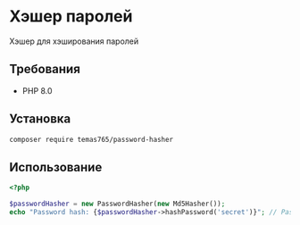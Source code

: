 # Хэшер паролей

Хэшер для хэширования паролей

## Требования

- PHP 8.0

## Установка

```bash
composer require temas765/password-hasher
```

##  Использование

```php
<?php

$passwordHasher = new PasswordHasher(new Md5Hasher());
echo "Password hash: {$passwordHasher->hashPassword('secret')}"; // Password hash: 5ebe2294ecd0e0f08eab7690d2a6ee69 
```

